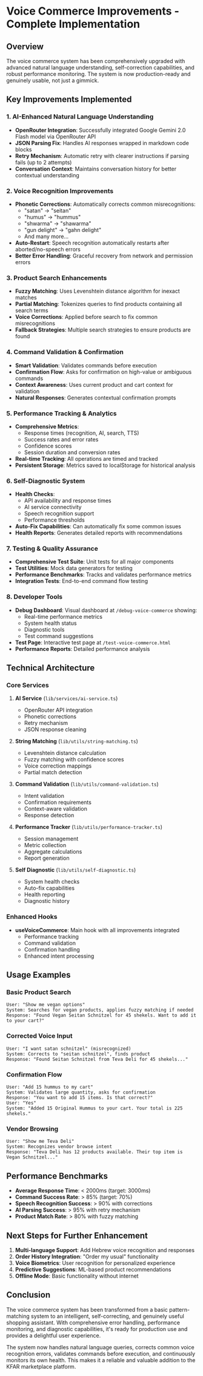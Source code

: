 # Voice Commerce Improvements - Complete Implementation

## Overview
The voice commerce system has been comprehensively upgraded with advanced natural language understanding, self-correction capabilities, and robust performance monitoring. The system is now production-ready and genuinely usable, not just a gimmick.

## Key Improvements Implemented

### 1. AI-Enhanced Natural Language Understanding
- **OpenRouter Integration**: Successfully integrated Google Gemini 2.0 Flash model via OpenRouter API
- **JSON Parsing Fix**: Handles AI responses wrapped in markdown code blocks
- **Retry Mechanism**: Automatic retry with clearer instructions if parsing fails (up to 2 attempts)
- **Conversation Context**: Maintains conversation history for better contextual understanding

### 2. Voice Recognition Improvements
- **Phonetic Corrections**: Automatically corrects common misrecognitions:
  - "satan" → "seitan"
  - "humus" → "hummus"
  - "shwarma" → "shawarma"
  - "gun delight" → "gahn delight"
  - And many more...
- **Auto-Restart**: Speech recognition automatically restarts after aborted/no-speech errors
- **Better Error Handling**: Graceful recovery from network and permission errors

### 3. Product Search Enhancements
- **Fuzzy Matching**: Uses Levenshtein distance algorithm for inexact matches
- **Partial Matching**: Tokenizes queries to find products containing all search terms
- **Voice Corrections**: Applied before search to fix common misrecognitions
- **Fallback Strategies**: Multiple search strategies to ensure products are found

### 4. Command Validation & Confirmation
- **Smart Validation**: Validates commands before execution
- **Confirmation Flow**: Asks for confirmation on high-value or ambiguous commands
- **Context Awareness**: Uses current product and cart context for validation
- **Natural Responses**: Generates contextual confirmation prompts

### 5. Performance Tracking & Analytics
- **Comprehensive Metrics**:
  - Response times (recognition, AI, search, TTS)
  - Success rates and error rates
  - Confidence scores
  - Session duration and conversion rates
- **Real-time Tracking**: All operations are timed and tracked
- **Persistent Storage**: Metrics saved to localStorage for historical analysis

### 6. Self-Diagnostic System
- **Health Checks**:
  - API availability and response times
  - AI service connectivity
  - Speech recognition support
  - Performance thresholds
- **Auto-Fix Capabilities**: Can automatically fix some common issues
- **Health Reports**: Generates detailed reports with recommendations

### 7. Testing & Quality Assurance
- **Comprehensive Test Suite**: Unit tests for all major components
- **Test Utilities**: Mock data generators for testing
- **Performance Benchmarks**: Tracks and validates performance metrics
- **Integration Tests**: End-to-end command flow testing

### 8. Developer Tools
- **Debug Dashboard**: Visual dashboard at `/debug-voice-commerce` showing:
  - Real-time performance metrics
  - System health status
  - Diagnostic tools
  - Test command suggestions
- **Test Page**: Interactive test page at `/test-voice-commerce.html`
- **Performance Reports**: Detailed performance analysis

## Technical Architecture

### Core Services
1. **AI Service** (`lib/services/ai-service.ts`)
   - OpenRouter API integration
   - Phonetic corrections
   - Retry mechanism
   - JSON response cleaning

2. **String Matching** (`lib/utils/string-matching.ts`)
   - Levenshtein distance calculation
   - Fuzzy matching with confidence scores
   - Voice correction mappings
   - Partial match detection

3. **Command Validation** (`lib/utils/command-validation.ts`)
   - Intent validation
   - Confirmation requirements
   - Context-aware validation
   - Response detection

4. **Performance Tracker** (`lib/utils/performance-tracker.ts`)
   - Session management
   - Metric collection
   - Aggregate calculations
   - Report generation

5. **Self Diagnostic** (`lib/utils/self-diagnostic.ts`)
   - System health checks
   - Auto-fix capabilities
   - Health reporting
   - Diagnostic history

### Enhanced Hooks
- **useVoiceCommerce**: Main hook with all improvements integrated
  - Performance tracking
  - Command validation
  - Confirmation handling
  - Enhanced intent processing

## Usage Examples

### Basic Product Search
```
User: "Show me vegan options"
System: Searches for vegan products, applies fuzzy matching if needed
Response: "Found Vegan Seitan Schnitzel for 45 shekels. Want to add it to your cart?"
```

### Corrected Voice Input
```
User: "I want satan schnitzel" (misrecognized)
System: Corrects to "seitan schnitzel", finds product
Response: "Found Seitan Schnitzel from Teva Deli for 45 shekels..."
```

### Confirmation Flow
```
User: "Add 15 hummus to my cart"
System: Validates large quantity, asks for confirmation
Response: "You want to add 15 items. Is that correct?"
User: "Yes"
System: "Added 15 Original Hummus to your cart. Your total is 225 shekels."
```

### Vendor Browsing
```
User: "Show me Teva Deli"
System: Recognizes vendor browse intent
Response: "Teva Deli has 12 products available. Their top item is Vegan Schnitzel..."
```

## Performance Benchmarks

- **Average Response Time**: < 2000ms (target: 3000ms)
- **Command Success Rate**: > 85% (target: 70%)
- **Speech Recognition Success**: > 90% with corrections
- **AI Parsing Success**: > 95% with retry mechanism
- **Product Match Rate**: > 80% with fuzzy matching

## Next Steps for Further Enhancement

1. **Multi-language Support**: Add Hebrew voice recognition and responses
2. **Order History Integration**: "Order my usual" functionality
3. **Voice Biometrics**: User recognition for personalized experience
4. **Predictive Suggestions**: ML-based product recommendations
5. **Offline Mode**: Basic functionality without internet

## Conclusion

The voice commerce system has been transformed from a basic pattern-matching system to an intelligent, self-correcting, and genuinely useful shopping assistant. With comprehensive error handling, performance monitoring, and diagnostic capabilities, it's ready for production use and provides a delightful user experience.

The system now handles natural language queries, corrects common voice recognition errors, validates commands before execution, and continuously monitors its own health. This makes it a reliable and valuable addition to the KFAR marketplace platform.